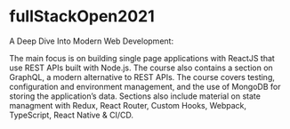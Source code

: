 # fullStackOpen2021

A Deep Dive Into Modern Web Development:

The main focus is on building single page applications with ReactJS that use REST APIs built with Node.js. The course also contains a section on GraphQL, a modern alternative to REST APIs.
The course covers testing, configuration and environment management, and the use of MongoDB for storing the application’s data.
Sections also include material on state managment with Redux, React Router, Custom Hooks, Webpack, TypeScript, React Native & CI/CD.
